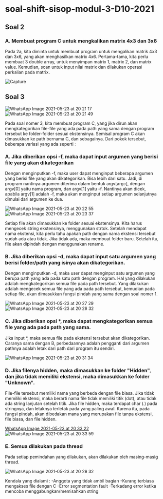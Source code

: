 # soal-shift-sisop-modul-3-D10-2021

## Soal 2

### A. Membuat program C untuk mengkalikan matrix 4x3 dan 3x6

Pada 2a, kita diminta untuk membuat program untuk mengalikan matrik 4x3 dan 3x6, yang akan menghasilkan matrix 4x6. Pertama-tama, kita perlu membuat 3 double array, untuk menyimpan matrix 1, matrix 2, dan matrix value. Kemudian, scan untuk input nilai matrix dan dilakukan operasi perkalian pada matrix.

![Capture](https://user-images.githubusercontent.com/77373958/119262840-e4d63000-bc06-11eb-8e86-6ff8ac17a184.JPG)

## Soal 3

![WhatsApp Image 2021-05-23 at 20 21 17](https://user-images.githubusercontent.com/77373958/119262794-bce6cc80-bc06-11eb-9e35-4f1a3e494bfc.jpeg)
![WhatsApp Image 2021-05-23 at 20 21 49](https://user-images.githubusercontent.com/77373958/119262796-bfe1bd00-bc06-11eb-8811-caab4a8ad8ac.jpeg)

Pada soal nomer 3, kita membuat program C, yang jika dirun akan mengkategorikan file-file yang ada pada path yang sama dengan program tersebut ke folder-folder sesuai ekstensinya. Semisal program C akan dimasukkan ke path bernama C, dan sebagainya. Dari pokok tersebut, beberapa variasi yang ada seperti :

### A. Jika diberikan opsi -f, maka dapat input argumen yang berisi file yang akan dikategorikan

Dengan menginputkan -f, maka user dapat menginput beberapa argumen yang berisi file yang akan dikategorikan. Bisa lebih dari satu. Jadi, di program nantinya argumen diterima dalam bentuk argv[argc], dengan argv[0] yaitu nama program, dan argv[1] yaitu -f. Nantinya akan dicek, apabila argv[1] adalah -f, maka akan menginput setiap argumen selanjutnya dimulai dari argumen ke dua.

![WhatsApp Image 2021-05-23 at 20 22 55](https://user-images.githubusercontent.com/77373958/119262798-c07a5380-bc06-11eb-943d-eb774c18fb82.jpeg)
![WhatsApp Image 2021-05-23 at 20 23 37](https://user-images.githubusercontent.com/77373958/119262800-c1ab8080-bc06-11eb-9f5d-494dc839dd7c.jpeg)

Setiap file akan dimasukkan ke folder sesuai ekstensinya. Kita harus mengecek string ekstensinya, menggunakan strtok. Setelah mendapat nama ekstensi, kita perlu tahu apakah path dengan nama ekstensi tersebut sudah ada atau tidak. Jika tidak ada, maka membuat folder baru. Setelah itu, file akan dipindah dengan menggunakan rename.

### B. Jika diberikan opsi -d, maka dapat input satu argumen yang berisi folder/path yang isinya akan dikategorikan.

Dengan menginputkan -d, maka user dapat menginput satu argumen yang berupa path yang ada pada satu path dengan program. Hal yang dilakukan adalah mengkategorikan semua file pada path tersebut. Yang dilakukan adalah mengecek semua file yang ada pada path tersebut, kemudian pada setiap file, akan dimasukkan fungsi pindah yang sama dengan soal nomer 1.

![WhatsApp Image 2021-05-23 at 20 27 29](https://user-images.githubusercontent.com/77373958/119262803-c1ab8080-bc06-11eb-9142-c93bfac413d1.jpeg)
![WhatsApp Image 2021-05-23 at 20 29 32](https://user-images.githubusercontent.com/77373958/119262806-c2dcad80-bc06-11eb-94f8-5eed6c5fa329.jpeg)

### C. Jika diberikan opsi *, maka dapat mengkategorikan semua file yang ada pada path yang sama.

Jika input *, maka semua file pada ekstensi tersebut akan dikategorikan. Caranya sama dengan B, perbedaannya adalah pengganti dari argumen pathnya adalah letak dari path dari program itu sendiri.

![WhatsApp Image 2021-05-23 at 20 31 34](https://user-images.githubusercontent.com/77373958/119262808-c2dcad80-bc06-11eb-8868-527c25792f85.jpeg)

### D. Jika filenya hidden, maka dimasukkan ke folder "Hidden", dan jika tidak memiliki ekstensi, maka dimasukkan ke folder "Unknown".

File-file tersebut memiliki nama yang berbeda dengan file biasa. Jika tidak memiliki ekstensi, maka berarti nama file tidak memiliki titik (dot), atau tidak ada string lanjutan setelah titik. Jika file hidden, maka terdapat char (.) pada stringnya, dan letaknya terletak pada yang paling awal. Karena itu, pada fungsi pindah, akan dibedakan mana yang merupakan file tanpa ekstensi, file biasa, dan file hidden.

[WhatsApp Image 2021-05-23 at 20 33 22](https://user-images.githubusercontent.com/77373958/119262809-c3754400-bc06-11eb-85f9-d6fb9db910d7.jpeg)
![WhatsApp Image 2021-05-23 at 20 33 59](https://user-images.githubusercontent.com/77373958/119262811-c40dda80-bc06-11eb-8e7a-85184446aa4d.jpeg)

### E. Semua dilakukan pada thread

Pada setiap pemindahan yang dilakukan, akan dilakukan oleh masing-masig thread.

![WhatsApp Image 2021-05-23 at 20 29 32](https://user-images.githubusercontent.com/77373958/119262806-c2dcad80-bc06-11eb-94f8-5eed6c5fa329.jpeg)

Kendala yang dialami :
-Anggota yang tidak ambil bagian
-Kurang terbiasa mengakses file dengan C
-Error segmentation fault
-Terkadang error ketika mencoba menggabungkan/memisahkan string

